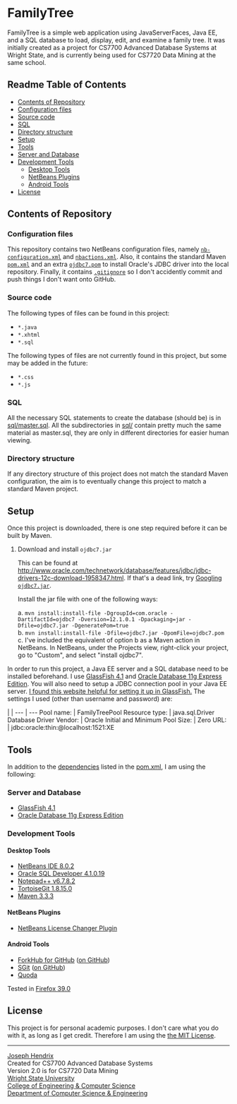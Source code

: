 <!-- 
  When copying contents to index.md, do the following:
  Remove: README.md
  Remove: Readme 
  Remove: user-content-
  Replace: ]\(([^:http:#]) with ]\(https://github.com/hendrixjoseph/FamilyTree/blob/master/\1
  Replace: ```(.+) with {% highlight \1 %}
  Replace: ```[^A-z] with {% endhighlight %}
-->

# FamilyTree

FamilyTree is a simple web application using JavaServerFaces, Java EE, and a SQL database to load, display, edit, and examine a family tree. It was initially created as a project for CS7700 Advanced Database Systems at Wright State, and is currently being used for CS7720 Data Mining at the same school.

## Readme Table of Contents

* [Contents of Repository](README.md#user-content-contents-of-repository) 
 * [Configuration files](README.md#user-content-configuration-files)
 * [Source code](README.md#user-content-source-code)
 * [SQL](README.md#user-content-sql)
 * [Directory structure](README.md#user-content-directory-structure)
* [Setup](README.md#user-content-setup)
* [Tools](README.md#user-content-tools)
 * [Server and Database](README.md#user-content-server-and-database)
 * [Development Tools](README.md#user-content-development-tools)
   * [Desktop Tools](README.md#user-content-desktop-tools)
    * [NetBeans Plugins](README.md#user-content-netbeans-plugins)
    * [Android Tools](README.md#user-content-android-tools)
* [License](README.md#user-content-license)

## Contents of Repository

### Configuration files

This repository contains two NetBeans configuration files, namely [`nb-configuration.xml`](nb-configuration.xml) and [`nbactions.xml`](nbactions.xml). Also, it contains the standard Maven [`pom.xml`](pom.xml) and an extra [`ojdbc7.pom`](ojdbc7.pom) to install Oracle's JDBC driver into the local repository. Finally, it contains [`.gitignore`](.gitignore) so I don't accidently commit and push things I don't want onto GitHub.

### Source code

The following types of files can be found in this project:

* `*.java`
* `*.xhtml`
* `*.sql`

The following types of files are not currently found in this project, but some may be added in the future:

* `*.css`
* `*.js`

### SQL

All the necessary SQL statements to create the database (should be) is in [sql/master.sql](sql/master.sql). All the subdirectories in [sql/](sql/) contain pretty much the same material as master.sql, they are only in different directories for easier human viewing.

### Directory structure

If any directory structure of this project does not match the standard Maven configuration, the aim is to eventually change this project to match a standard Maven project.

## Setup

Once this project is downloaded, there is one step required before it can be built by Maven.

1. Download and install `ojdbc7.jar`

   This can be found at http://www.oracle.com/technetwork/database/features/jdbc/jdbc-drivers-12c-download-1958347.html. If that's a dead link, try [Googling `ojdbc7.jar`](https://www.google.com/search?q=ojdbc7.jar).

   Install the jar file with one of the following ways:

   a. `mvn install:install-file -DgroupId=com.oracle -DartifactId=ojdbc7 -Dversion=12.1.0.1 -Dpackaging=jar -Dfile=ojdbc7.jar -DgeneratePom=true`<br />
   b. `mvn install:install-file -Dfile=ojdbc7.jar -DpomFile=ojdbc7.pom`<br />
   c. I've included the equivalent of option b as a Maven action in NetBeans. In NetBeans, under the Projects view, right-click your project, go to "Custom", and select "install ojdbc7".
   
In order to run this project, a Java EE server and a SQL database need to be installed beforehand. I use [GlassFish 4.1](https://glassfish.java.net/) and [Oracle Database 11g Express Edition](http://www.oracle.com/technetwork/database/database-technologies/express-edition/overview/index.html). You will also need to setup a JDBC connection pool in your Java EE server. [I found this website helpful for setting it up in GlassFish.](https://computingat40s.wordpress.com/how-to-setup-a-jdbc-connection-in-glassfish/) The settings I used (other than username and password) are:

 | |
--- | --- 
Pool name:  | FamilyTreePool
Resource type: | java.sql.Driver
Database Driver Vendor:  | Oracle
Initial and Minimum Pool Size: | Zero
URL: | jdbc:oracle:thin:@localhost:1521:XE

## Tools

In addition to the [dependencies](http://hendrixjoseph.github.io/FamilyTree/dependencies.html) listed in the [pom.xml](pom.xml), I am using the following:

### Server and Database

* [GlassFish 4.1](https://glassfish.java.net/)
* [Oracle Database 11g Express Edition](http://www.oracle.com/technetwork/database/database-technologies/express-edition/overview/index.html)
 
### Development Tools

#### Desktop Tools

* [NetBeans IDE 8.0.2](https://netbeans.org)
* [Oracle SQL Developer 4.1.0.19](http://www.oracle.com/technetwork/developer-tools/sql-developer/overview/index-097090.html)
* [Notepad++ v6.7.8.2](https://notepad-plus-plus.org)
* [TortoiseGit 1.8.15.0](https://tortoisegit.org)
* [Maven 3.3.3](https://maven.apache.org)

#### NetBeans Plugins

* [NetBeans License Changer Plugin](http://plugins.netbeans.org/plugin/17960/license-changer)

#### Android Tools

* [ForkHub for GitHub](https://play.google.com/store/apps/details?id=jp.forkhub) ([on GitHub](https://github.com/jonan/ForkHub))
* [SGit](https://play.google.com/store/apps/details?id=me.sheimi.sgit) ([on GitHub](https://github.com/sheimi/SGit))
* [Quoda](http://www.getquoda.com/)

Tested in [Firefox 39.0](https://www.mozilla.org/en-US/)

## License

This project is for personal academic purposes. I don't care what you do with it, as long as I get credit. Therefore I am using the [the MIT License](LICENSE.md).

----------------------

[Joseph Hendrix](https://people.wright.edu/hendrix.11)<br />
Created for CS7700 Advanced Database Systems<br />
Version 2.0 is for CS7720 Data Mining<br />
[Wright State University](http://www.wright.edu)<br />
[College of Engineering & Computer Science](https://engineering-computer-science.wright.edu)<br />
[Department of Computer Science & Engineering](https://engineering-computer-science.wright.edu/computer-science-and-engineering)